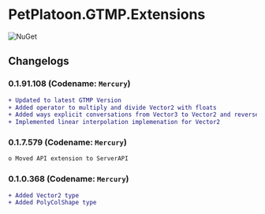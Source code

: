# PetPlatoon.GTMP.Extensions

![NuGet](https://img.shields.io/nuget/v/PetPlatoon.GTMP.Extensions.svg)

## Changelogs
### 0.1.91.108 (Codename: `Mercury`)
```diff
+ Updated to latest GTMP Version
+ Added operator to multiply and divide Vector2 with floats
+ Added ways explicit conversations from Vector3 to Vector2 and reverse
+ Implemented linear interpolation implemenation for Vector2
```
### 0.1.7.579 (Codename: `Mercury`)
```diff
o Moved API extension to ServerAPI
```
### 0.1.0.368 (Codename: `Mercury`)
```diff
+ Added Vector2 type
+ Added PolyColShape type
```